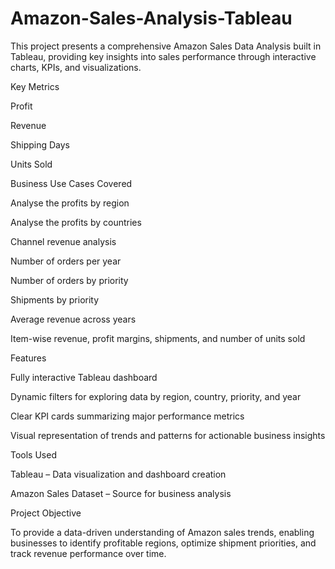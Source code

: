 # Amazon-Sales-Analysis-Tableau

This project presents a comprehensive Amazon Sales Data Analysis built in Tableau, providing key insights into sales performance through interactive charts, KPIs, and visualizations.

Key Metrics

Profit

Revenue

Shipping Days

Units Sold

Business Use Cases Covered

Analyse the profits by region

Analyse the profits by countries

Channel revenue analysis

Number of orders per year

Number of orders by priority

Shipments by priority

Average revenue across years

Item-wise revenue, profit margins, shipments, and number of units sold

Features

Fully interactive Tableau dashboard

Dynamic filters for exploring data by region, country, priority, and year

Clear KPI cards summarizing major performance metrics

Visual representation of trends and patterns for actionable business insights

Tools Used

Tableau – Data visualization and dashboard creation

Amazon Sales Dataset – Source for business analysis

Project Objective

To provide a data-driven understanding of Amazon sales trends, enabling businesses to identify profitable regions, optimize shipment priorities, and track revenue performance over time.
